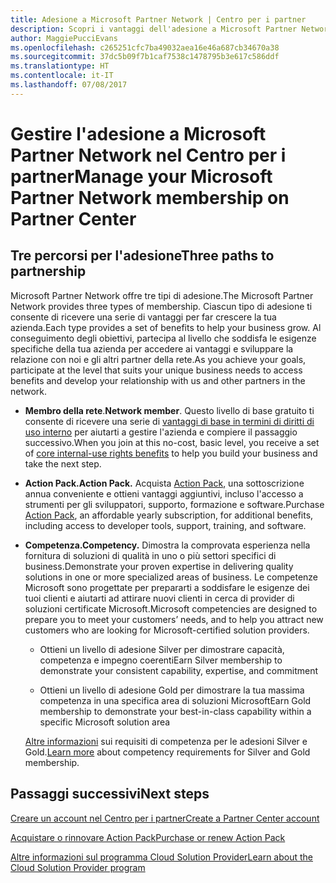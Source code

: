 ```yaml
---
title: Adesione a Microsoft Partner Network | Centro per i partner
description: Scopri i vantaggi dell'adesione a Microsoft Partner Network.
author: MaggiePucciEvans
ms.openlocfilehash: c265251cfc7ba49032aea16e46a687cb34670a38
ms.sourcegitcommit: 37dc5b09f7b1caf7538c1478795b3e617c586ddf
ms.translationtype: HT
ms.contentlocale: it-IT
ms.lasthandoff: 07/08/2017
---
```

# <a name="manage-your-microsoft-partner-network-membership-on-partner-center"></a><span data-ttu-id="07838-103">Gestire l'adesione a Microsoft Partner Network nel Centro per i partner</span><span class="sxs-lookup"><span data-stu-id="07838-103">Manage your Microsoft Partner Network membership on Partner Center</span></span>

## <a name="three-paths-to-partnership"></a><span data-ttu-id="07838-104">Tre percorsi per l'adesione</span><span class="sxs-lookup"><span data-stu-id="07838-104">Three paths to partnership</span></span>

<span data-ttu-id="07838-105">Microsoft Partner Network offre tre tipi di adesione.</span><span class="sxs-lookup"><span data-stu-id="07838-105">The Microsoft Partner Network provides three types of membership.</span></span> <span data-ttu-id="07838-106">Ciascun tipo di adesione ti consente di ricevere una serie di vantaggi per far crescere la tua azienda.</span><span class="sxs-lookup"><span data-stu-id="07838-106">Each type provides a set of benefits to help your business grow.</span></span> <span data-ttu-id="07838-107">Al conseguimento degli obiettivi, partecipa al livello che soddisfa le esigenze specifiche della tua azienda per accedere ai vantaggi e sviluppare la relazione con noi e gli altri partner della rete.</span><span class="sxs-lookup"><span data-stu-id="07838-107">As you achieve your goals, participate at the level that suits your unique business needs to access benefits and develop your relationship with us and other partners in the network.</span></span>

-   <span data-ttu-id="07838-108">**Membro della rete**.</span><span class="sxs-lookup"><span data-stu-id="07838-108">**Network member**.</span></span> <span data-ttu-id="07838-109">Questo livello di base gratuito ti consente di ricevere una serie di [vantaggi di base in termini di diritti di uso interno]( https://partner.microsoft.com/membership/core-benefits) per aiutarti a gestire l'azienda e compiere il passaggio successivo.</span><span class="sxs-lookup"><span data-stu-id="07838-109">When you join at this no-cost, basic level, you receive a set of [core internal-use rights benefits]( https://partner.microsoft.com/membership/core-benefits) to help you build your business and take the next step.</span></span>

-   **<span data-ttu-id="07838-110">Action Pack.</span><span class="sxs-lookup"><span data-stu-id="07838-110">Action Pack.</span></span>** <span data-ttu-id="07838-111">Acquista [Action Pack](mpn-get-action-pack.md), una sottoscrizione annua conveniente e ottieni vantaggi aggiuntivi, incluso l'accesso a strumenti per gli sviluppatori, supporto, formazione e software.</span><span class="sxs-lookup"><span data-stu-id="07838-111">Purchase [Action Pack](mpn-get-action-pack.md), an affordable yearly subscription, for additional benefits, including access to developer tools, support, training, and software.</span></span>

-   **<span data-ttu-id="07838-112">Competenza.</span><span class="sxs-lookup"><span data-stu-id="07838-112">Competency.</span></span>** <span data-ttu-id="07838-113">Dimostra la comprovata esperienza nella fornitura di soluzioni di qualità in uno o più settori specifici di business.</span><span class="sxs-lookup"><span data-stu-id="07838-113">Demonstrate your proven expertise in delivering quality solutions in one or more specialized areas of business.</span></span> <span data-ttu-id="07838-114">Le competenze Microsoft sono progettate per prepararti a soddisfare le esigenze dei tuoi clienti e aiutarti ad attirare nuovi clienti in cerca di provider di soluzioni certificate Microsoft.</span><span class="sxs-lookup"><span data-stu-id="07838-114">Microsoft competencies are designed to prepare you to meet your customers’ needs, and to help you attract new customers who are looking for Microsoft-certified solution providers.</span></span> 

    -   <span data-ttu-id="07838-115">Ottieni un livello di adesione Silver per dimostrare capacità, competenza e impegno coerenti</span><span class="sxs-lookup"><span data-stu-id="07838-115">Earn Silver membership to demonstrate your consistent capability, expertise, and commitment</span></span>

    -   <span data-ttu-id="07838-116">Ottieni un livello di adesione Gold per dimostrare la tua massima competenza in una specifica area di soluzioni Microsoft</span><span class="sxs-lookup"><span data-stu-id="07838-116">Earn Gold membership to demonstrate your best-in-class capability within a specific Microsoft solution area</span></span>

    <span data-ttu-id="07838-117">[Altre informazioni](learn-about-competencies.md) sui requisiti di competenza per le adesioni Silver e Gold.</span><span class="sxs-lookup"><span data-stu-id="07838-117">[Learn more](learn-about-competencies.md) about competency requirements for Silver and Gold membership.</span></span>


## <a name="next-steps"></a><span data-ttu-id="07838-118">Passaggi successivi</span><span class="sxs-lookup"><span data-stu-id="07838-118">Next steps</span></span>

[<span data-ttu-id="07838-119">Creare un account nel Centro per i partner</span><span class="sxs-lookup"><span data-stu-id="07838-119">Create a Partner Center account</span></span>](mpn-create-a-partner-center-account.md)

[<span data-ttu-id="07838-120">Acquistare o rinnovare Action Pack</span><span class="sxs-lookup"><span data-stu-id="07838-120">Purchase or renew Action Pack</span></span>](mpn-get-action-pack.md)

[<span data-ttu-id="07838-121">Altre informazioni sul programma Cloud Solution Provider</span><span class="sxs-lookup"><span data-stu-id="07838-121">Learn about the Cloud Solution Provider program</span></span>](https://partner.microsoft.com/cloud-solution-provider)

